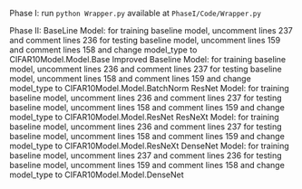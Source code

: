 Phase I:
run `python Wrapper.py` available at `PhaseI/Code/Wrapper.py`

Phase II:
BaseLine Model:
for training baseline model, uncomment lines 237 and comment lines 236
for testing baseline model, uncomment lines 159 and comment lines 158
and change model_type to CIFAR10Model.Model.Base
Improved Baseline Model:
for training baseline model, uncomment lines 236 and comment lines 237
for testing baseline model, uncomment lines 158 and comment lines 159
and change model_type to CIFAR10Model.Model.BatchNorm
ResNet Model:
for training baseline model, uncomment lines 236 and comment lines 237
for testing baseline model, uncomment lines 158 and comment lines 159
and change model_type to CIFAR10Model.Model.ResNet
ResNeXt Model:
for training baseline model, uncomment lines 236 and comment lines 237
for testing baseline model, uncomment lines 158 and comment lines 159
and change model_type to CIFAR10Model.Model.ResNeXt
DenseNet Model:
for training baseline model, uncomment lines 237 and comment lines 236
for testing baseline model, uncomment lines 159 and comment lines 158
and change model_type to CIFAR10Model.Model.DenseNet
